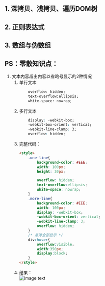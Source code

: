 ## 1. 深拷贝、浅拷贝、遍历DOM树

## 2. 正则表达式

## 3. 数组与伪数组

## PS：零散知识点：
1. 文本内容超出内容以省略号显示的2种情况
    1. 单行文本
        ``` html
            overflow: hidden;
            text-overflow:ellipsis;
            white-space: nowrap;
        ```
    1. 多行文本
        ``` css
            display: -webkit-box;
            -webkit-box-orient: vertical;
            -webkit-line-clamp: 3;
            overflow: hidden;
        ```
    1. 完整代码：  
        ``` html
        <style>
            .one-line{
                background-color: #EEE;
                width: 100px;
                height: 30px;

                overflow: hidden;
                text-overflow:ellipsis;
                white-space: nowrap;
            }
            .more-line{
                background-color: #EEE;
                width: 100px;
                display: -webkit-box;
                -webkit-box-orient: vertical;
                -webkit-line-clamp: 3;
                overflow: hidden;
            }
            /* 悬浮全部显示 */
            div:hover{
                overflow:visible;
                width:350px;
                display:block;
            }
        </style>
        ```
    1. 结果：  
        ![image text](images/ps01.gif)